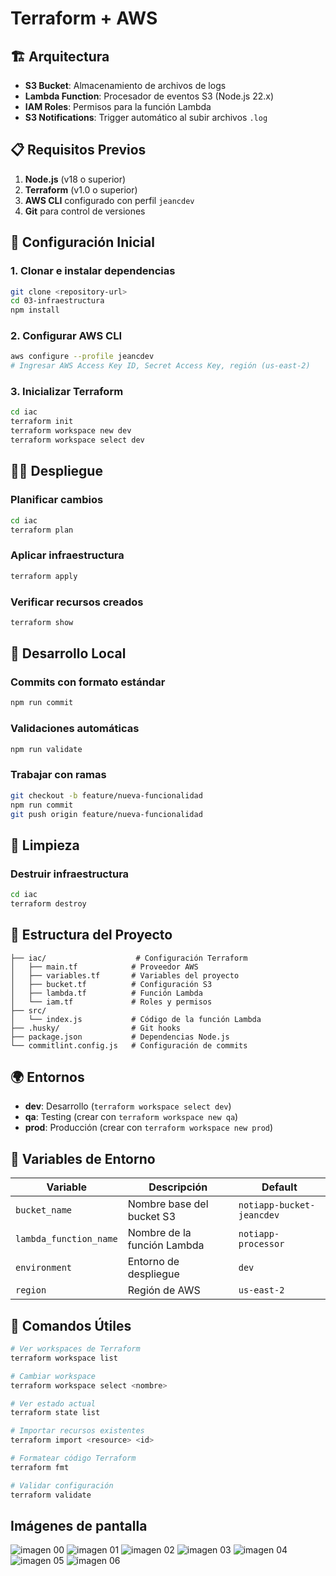 # Terraform + AWS

## 🏗️ Arquitectura

- **S3 Bucket**: Almacenamiento de archivos de logs
- **Lambda Function**: Procesador de eventos S3 (Node.js 22.x)
- **IAM Roles**: Permisos para la función Lambda
- **S3 Notifications**: Trigger automático al subir archivos `.log`

## 📋 Requisitos Previos

1. **Node.js** (v18 o superior)
2. **Terraform** (v1.0 o superior)
3. **AWS CLI** configurado con perfil `jeancdev`
4. **Git** para control de versiones

## 🚀 Configuración Inicial

### 1. Clonar e instalar dependencias

```bash
git clone <repository-url>
cd 03-infraestructura
npm install
```

### 2. Configurar AWS CLI

```bash
aws configure --profile jeancdev
# Ingresar AWS Access Key ID, Secret Access Key, región (us-east-2)
```

### 3. Inicializar Terraform

```bash
cd iac
terraform init
terraform workspace new dev
terraform workspace select dev
```

## 🏃‍♂️ Despliegue

### Planificar cambios

```bash
cd iac
terraform plan
```

### Aplicar infraestructura

```bash
terraform apply
```

### Verificar recursos creados

```bash
terraform show
```

## 🔄 Desarrollo Local

### Commits con formato estándar

```bash
npm run commit
```

### Validaciones automáticas

```bash
npm run validate
```

### Trabajar con ramas

```bash
git checkout -b feature/nueva-funcionalidad
npm run commit
git push origin feature/nueva-funcionalidad
```

## 🧹 Limpieza

### Destruir infraestructura

```bash
cd iac
terraform destroy
```

## 📁 Estructura del Proyecto

```
├── iac/                    # Configuración Terraform
│   ├── main.tf            # Proveedor AWS
│   ├── variables.tf       # Variables del proyecto
│   ├── bucket.tf          # Configuración S3
│   ├── lambda.tf          # Función Lambda
│   └── iam.tf             # Roles y permisos
├── src/
│   └── index.js           # Código de la función Lambda
├── .husky/                # Git hooks
├── package.json           # Dependencias Node.js
└── commitlint.config.js   # Configuración de commits
```

## 🌍 Entornos

- **dev**: Desarrollo (`terraform workspace select dev`)
- **qa**: Testing (crear con `terraform workspace new qa`)
- **prod**: Producción (crear con `terraform workspace new prod`)

## 📝 Variables de Entorno

| Variable               | Descripción                 | Default                   |
| ---------------------- | --------------------------- | ------------------------- |
| `bucket_name`          | Nombre base del bucket S3   | `notiapp-bucket-jeancdev` |
| `lambda_function_name` | Nombre de la función Lambda | `notiapp-processor`       |
| `environment`          | Entorno de despliegue       | `dev`                     |
| `region`               | Región de AWS               | `us-east-2`               |

## 🔧 Comandos Útiles

```bash
# Ver workspaces de Terraform
terraform workspace list

# Cambiar workspace
terraform workspace select <nombre>

# Ver estado actual
terraform state list

# Importar recursos existentes
terraform import <resource> <id>

# Formatear código Terraform
terraform fmt

# Validar configuración
terraform validate
```

## Imágenes de pantalla

![imagen 00](./public/images/00-image.png)
![imagen 01](./public/images/01-image.png)
![imagen 02](./public/images/02-image.png)
![imagen 03](./public/images/03-image.png)
![imagen 04](./public/images/04-image.png)
![imagen 05](./public/images/05-image.png)
![imagen 06](./public/images/06-image.png)
